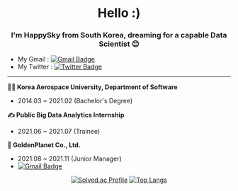 <!-- <div align = center><h1> 👋 Hello :) </h1></div> -->
<div align = center><h1> Hello :) </h1></div>
  
### <div align="center">I'm HappySky from South Korea, dreaming for a capable Data Scientist 😊</div>    
  
- My Gmail : [![Gmail Badge](https://img.shields.io/badge/Gmail-d14836?style=flat-square&logo=Gmail&logoColor=white&link=mailto:skdbsxir@gmail.com)](mailto:skdbsxir@gmail.com)
- My Twitter : [![Twitter Badge](https://img.shields.io/badge/twitter-1877f2?style=flat-square&logo=twitter&logoColor=white&link=https://twitter.com/Happy_Sky012)](https://twitter.com/Happy_Sky012)

---------------------------------

<div align=left>

**👨‍🎓 Korea Aerospace University, Department of Software** <br>

- 2014.03 ~ 2021.02 (Bachelor's Degree)
  
**✍️ Public Big Data Analytics Internship** <br>
  
- 2021.06 ~ 2021.07 (Trainee)
  
**💼 GoldenPlanet Co., Ltd.**  <br>

- 2021.08 ~ 2021.11  (Junior Manager)
- [![Gmail Badge](https://img.shields.io/badge/Gmail-d14836?style=flat-square&logo=Gmail&logoColor=white&link=mailto:skdbsxir@gmail.com)](mailto:chkim@goldenplanet.co.kr)
  
</div>

<div align=center>

<!--[![Anurag's GitHub stats](https://github-readme-stats.vercel.app/api?username=skdbsxir&show_icons=true&theme=algolia&hide=contribs)](https://github.com/anuraghazra/github-readme-stats)-->
[![Solved.ac Profile](http://mazassumnida.wtf/api/v2/generate_badge?boj=happysky12)](https://solved.ac/happysky12/)
[![Top Langs](https://github-readme-stats.vercel.app/api/top-langs/?username=skdbsxir&hide=javascript,html&layout=compact)](https://github.com/anuraghazra/github-readme-stats)


</div>

<!--
<h3 align="left">I usually works with :</h3>
<p align="left"> <a href="https://www.python.org" target="_blank"> <img src="https://raw.githubusercontent.com/devicons/devicon/master/icons/python/python-original.svg" alt="python" width="40" height="40"/> </a> <a href="https://scikit-learn.org/" target="_blank"> <img src="https://upload.wikimedia.org/wikipedia/commons/0/05/Scikit_learn_logo_small.svg" alt="scikit_learn" width="40" height="40"/> </a> </p>
-->
